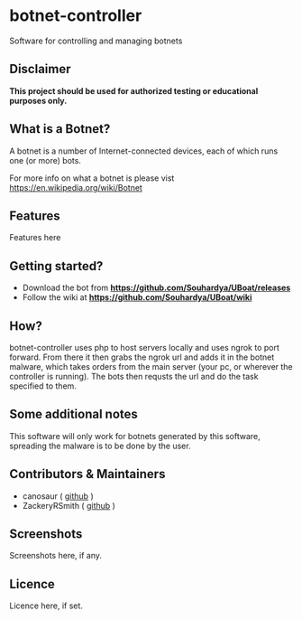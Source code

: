 # botnet-controller
Software for controlling and managing botnets

## Disclaimer

**This project should be used for authorized testing or educational purposes only.**

## What is a Botnet?

A botnet is a number of Internet-connected devices, each of which runs one (or more) bots.

For more info on what a botnet is please vist https://en.wikipedia.org/wiki/Botnet

## Features

Features here

## Getting started?

- Download the bot from **https://github.com/Souhardya/UBoat/releases**
- Follow the wiki at **https://github.com/Souhardya/UBoat/wiki**

## How?

botnet-controller uses php to host servers locally and uses ngrok to port forward. From there it then grabs the ngrok url and adds it in the botnet malware, which takes orders from the main server (your pc, or wherever the controller is running). The bots then requsts the url and do the task specified to them.

## Some additional notes
This software will only work for botnets generated by this software, spreading the malware is to be done by the user.

## Contributors & Maintainers

- canosaur ( [github](https://github.com/canosaur) )
- ZackeryRSmith ( [github](https://github.com/ZackeryRSmith) )


## Screenshots

Screenshots here, if any.

## Licence

Licence here, if set.
<!-- botnet-controller is released under the *none here* License. See [LICENSE](LICENSE) file for more details. -->
